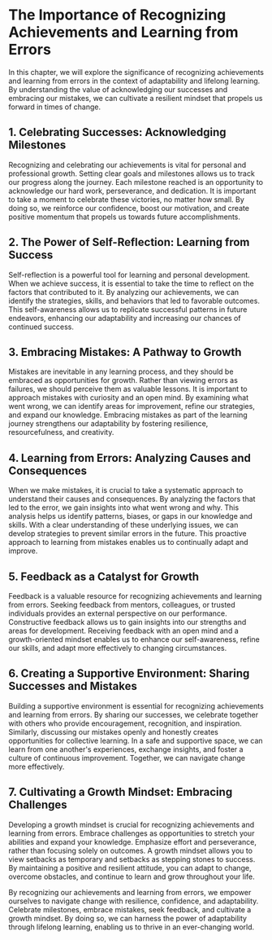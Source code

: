 The Importance of Recognizing Achievements and Learning from Errors
==============================================================================

In this chapter, we will explore the significance of recognizing achievements and learning from errors in the context of adaptability and lifelong learning. By understanding the value of acknowledging our successes and embracing our mistakes, we can cultivate a resilient mindset that propels us forward in times of change.

**1. Celebrating Successes: Acknowledging Milestones**
------------------------------------------------------

Recognizing and celebrating our achievements is vital for personal and professional growth. Setting clear goals and milestones allows us to track our progress along the journey. Each milestone reached is an opportunity to acknowledge our hard work, perseverance, and dedication. It is important to take a moment to celebrate these victories, no matter how small. By doing so, we reinforce our confidence, boost our motivation, and create positive momentum that propels us towards future accomplishments.

**2. The Power of Self-Reflection: Learning from Success**
----------------------------------------------------------

Self-reflection is a powerful tool for learning and personal development. When we achieve success, it is essential to take the time to reflect on the factors that contributed to it. By analyzing our achievements, we can identify the strategies, skills, and behaviors that led to favorable outcomes. This self-awareness allows us to replicate successful patterns in future endeavors, enhancing our adaptability and increasing our chances of continued success.

**3. Embracing Mistakes: A Pathway to Growth**
----------------------------------------------

Mistakes are inevitable in any learning process, and they should be embraced as opportunities for growth. Rather than viewing errors as failures, we should perceive them as valuable lessons. It is important to approach mistakes with curiosity and an open mind. By examining what went wrong, we can identify areas for improvement, refine our strategies, and expand our knowledge. Embracing mistakes as part of the learning journey strengthens our adaptability by fostering resilience, resourcefulness, and creativity.

**4. Learning from Errors: Analyzing Causes and Consequences**
--------------------------------------------------------------

When we make mistakes, it is crucial to take a systematic approach to understand their causes and consequences. By analyzing the factors that led to the error, we gain insights into what went wrong and why. This analysis helps us identify patterns, biases, or gaps in our knowledge and skills. With a clear understanding of these underlying issues, we can develop strategies to prevent similar errors in the future. This proactive approach to learning from mistakes enables us to continually adapt and improve.

**5. Feedback as a Catalyst for Growth**
----------------------------------------

Feedback is a valuable resource for recognizing achievements and learning from errors. Seeking feedback from mentors, colleagues, or trusted individuals provides an external perspective on our performance. Constructive feedback allows us to gain insights into our strengths and areas for development. Receiving feedback with an open mind and a growth-oriented mindset enables us to enhance our self-awareness, refine our skills, and adapt more effectively to changing circumstances.

**6. Creating a Supportive Environment: Sharing Successes and Mistakes**
------------------------------------------------------------------------

Building a supportive environment is essential for recognizing achievements and learning from errors. By sharing our successes, we celebrate together with others who provide encouragement, recognition, and inspiration. Similarly, discussing our mistakes openly and honestly creates opportunities for collective learning. In a safe and supportive space, we can learn from one another's experiences, exchange insights, and foster a culture of continuous improvement. Together, we can navigate change more effectively.

**7. Cultivating a Growth Mindset: Embracing Challenges**
---------------------------------------------------------

Developing a growth mindset is crucial for recognizing achievements and learning from errors. Embrace challenges as opportunities to stretch your abilities and expand your knowledge. Emphasize effort and perseverance, rather than focusing solely on outcomes. A growth mindset allows you to view setbacks as temporary and setbacks as stepping stones to success. By maintaining a positive and resilient attitude, you can adapt to change, overcome obstacles, and continue to learn and grow throughout your life.

By recognizing our achievements and learning from errors, we empower ourselves to navigate change with resilience, confidence, and adaptability. Celebrate milestones, embrace mistakes, seek feedback, and cultivate a growth mindset. By doing so, we can harness the power of adaptability through lifelong learning, enabling us to thrive in an ever-changing world.
